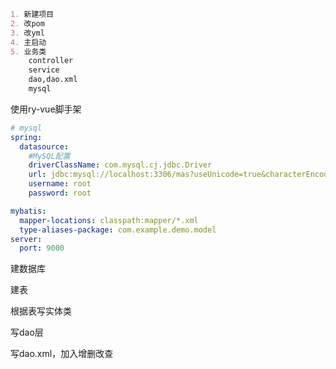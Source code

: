 ```markdown
1. 新建项目
2. 改pom
3. 改yml
4. 主启动
5. 业务类
	controller
	service
	dao,dao.xml
	mysql
```

使用ry-vue脚手架

```yaml
# mysql
spring:
  datasource:
    #MySQL配置
    driverClassName: com.mysql.cj.jdbc.Driver
    url: jdbc:mysql://localhost:3306/mas?useUnicode=true&characterEncoding=UTF-8&useSSL=false&serverTimezone=UTC
    username: root
    password: root

mybatis:
  mapper-locations: classpath:mapper/*.xml
  type-aliases-package: com.example.demo.model
server:
  port: 9000
```



建数据库

建表

根据表写实体类

写dao层

写dao.xml，加入增删改查